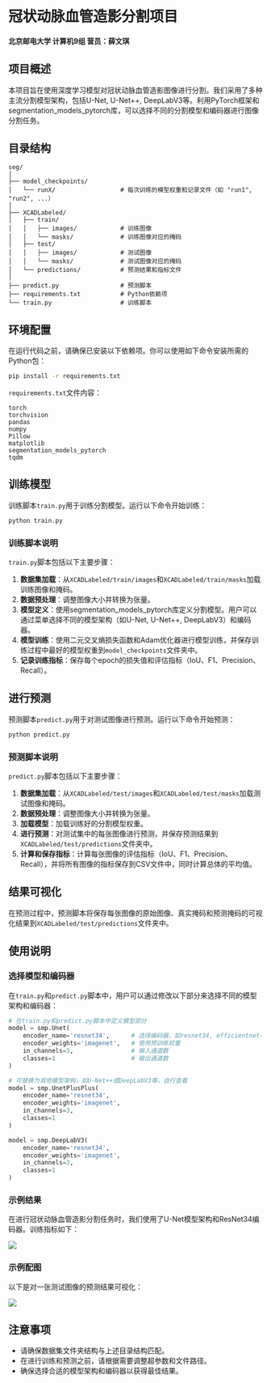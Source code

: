 # 冠状动脉血管造影分割项目

#### 北京邮电大学 计算机9组 营员：薛文琪

## 项目概述

本项目旨在使用深度学习模型对冠状动脉血管造影图像进行分割。我们采用了多种主流分割模型架构，包括U-Net, U-Net++, DeepLabV3等。利用PyTorch框架和segmentation_models_pytorch库，可以选择不同的分割模型和编码器进行图像分割任务。

## 目录结构
```
seg/
│
├── model_checkpoints/
│   └── runX/                  # 每次训练的模型权重和记录文件（如 "run1", "run2", ...）
│
├── XCADLabeled/
│   ├── train/
│   │   ├── images/            # 训练图像
│   │   └── masks/             # 训练图像对应的掩码
│   ├── test/
│   │   ├── images/            # 测试图像
│   │   └── masks/             # 测试图像对应的掩码
│   └── predictions/           # 预测结果和指标文件
│
├── predict.py                 # 预测脚本
├── requirements.txt           # Python依赖项
└── train.py                   # 训练脚本
```

## 环境配置
在运行代码之前，请确保已安装以下依赖项。你可以使用如下命令安装所需的Python包：
```bash
pip install -r requirements.txt
```

`requirements.txt`文件内容：

```
torch
torchvision
pandas
numpy
Pillow
matplotlib
segmentation_models_pytorch
tqdm
```

## 训练模型
训练脚本`train.py`用于训练分割模型。运行以下命令开始训练：
```bash
python train.py
```

### 训练脚本说明
`train.py`脚本包括以下主要步骤：
1. **数据集加载**：从`XCADLabeled/train/images`和`XCADLabeled/train/masks`加载训练图像和掩码。
2. **数据预处理**：调整图像大小并转换为张量。
3. **模型定义**：使用segmentation_models_pytorch库定义分割模型。用户可以通过菜单选择不同的模型架构（如U-Net, U-Net++, DeepLabV3）和编码器。
4. **模型训练**：使用二元交叉熵损失函数和Adam优化器进行模型训练，并保存训练过程中最好的模型权重到`model_checkpoints`文件夹中。
5. **记录训练指标**：保存每个epoch的损失值和评估指标（IoU、F1、Precision、Recall）。

## 进行预测
预测脚本`predict.py`用于对测试图像进行预测。运行以下命令开始预测：
```bash
python predict.py
```

### 预测脚本说明
`predict.py`脚本包括以下主要步骤：
1. **数据集加载**：从`XCADLabeled/test/images`和`XCADLabeled/test/masks`加载测试图像和掩码。
2. **数据预处理**：调整图像大小并转换为张量。
3. **加载模型**：加载训练好的分割模型权重。
4. **进行预测**：对测试集中的每张图像进行预测，并保存预测结果到`XCADLabeled/test/predictions`文件夹中。
5. **计算和保存指标**：计算每张图像的评估指标（IoU、F1、Precision、Recall），并将所有图像的指标保存到CSV文件中，同时计算总体的平均值。

## 结果可视化
在预测过程中，预测脚本将保存每张图像的原始图像、真实掩码和预测掩码的可视化结果到`XCADLabeled/test/predictions`文件夹中。

## 使用说明
### 选择模型和编码器
在`train.py`和`predict.py`脚本中，用户可以通过修改以下部分来选择不同的模型架构和编码器：

```python
# 在train.py和predict.py脚本中定义模型部分
model = smp.Unet(
    encoder_name='resnet34',      # 选择编码器，如resnet34, efficientnet-b0等
    encoder_weights='imagenet',   # 使用预训练权重
    in_channels=3,                # 输入通道数
    classes=1                     # 输出通道数
)

# 可替换为其他模型架构，如U-Net++或DeepLabV3等，自行查看
model = smp.UnetPlusPlus(
    encoder_name='resnet34',
    encoder_weights='imagenet',
    in_channels=3,
    classes=1
)

model = smp.DeepLabV3(
    encoder_name='resnet34',
    encoder_weights='imagenet',
    in_channels=3,
    classes=1
)
```


### 示例结果
在进行冠状动脉血管造影分割任务时，我们使用了U-Net模型架构和ResNet34编码器。训练指标如下：

![](https://img.picui.cn/free/2024/07/02/668403afe9361.png)

### 示例配图
以下是对一张测试图像的预测结果可视化：

![](https://img.picui.cn/free/2024/07/02/668403b01c046.png)

## 注意事项

- 请确保数据集文件夹结构与上述目录结构匹配。
- 在进行训练和预测之前，请根据需要调整超参数和文件路径。
- 确保选择合适的模型架构和编码器以获得最佳结果。
